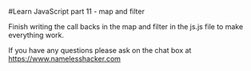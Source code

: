 #Learn JavaScript part 11 - map and filter

Finish writing the call backs in the map and filter in the js.js file to make everything work.

If you have any questions please ask on the chat box at https://www.namelesshacker.com